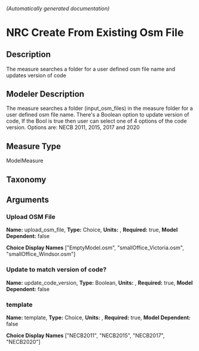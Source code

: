 

###### (Automatically generated documentation)

# NRC Create From Existing Osm File

## Description
The measure searches a folder for a user defined osm file name and updates version of code

## Modeler Description
The measure searches a folder (input_osm_files) in the measure folder for a user defined osm file name.
            There's a Boolean option to update version of code, If the Bool is true then user can select one of 4 options of the code version. Options are: NECB 2011, 2015, 2017 and 2020

## Measure Type
ModelMeasure

## Taxonomy


## Arguments


### Upload OSM File

**Name:** upload_osm_file,
**Type:** Choice,
**Units:** ,
**Required:** true,
**Model Dependent:** false

**Choice Display Names** ["EmptyModel.osm", "smallOffice_Victoria.osm", "smallOffice_Windsor.osm"]


### Update to match version of code?

**Name:** update_code_version,
**Type:** Boolean,
**Units:** ,
**Required:** true,
**Model Dependent:** false


### template

**Name:** template,
**Type:** Choice,
**Units:** ,
**Required:** true,
**Model Dependent:** false

**Choice Display Names** ["NECB2011", "NECB2015", "NECB2017", "NECB2020"]






